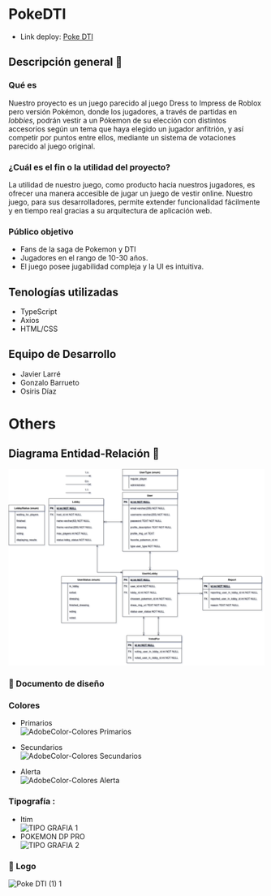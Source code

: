 # PokeDTI

* Link deploy: [Poke DTI](https://poke-dti.netlify.app/) 

## Descripción general :thought_balloon:

### Qué es
Nuestro proyecto es un juego parecido al juego Dress to Impress de Roblox 
pero versión Pokémon, donde los jugadores, a través de partidas en *lobbies*, 
podrán vestir a un Pókemon de su elección con distintos accesorios según un tema que haya elegido un jugador anfitrión, 
y así competir por puntos entre ellos, mediante un sistema de votaciones parecido al juego original.

### ¿Cuál es el fin o la utilidad del proyecto?
La utilidad de nuestro juego, como producto hacia nuestros jugadores,
es ofrecer una manera accesible de jugar un juego de vestir online.
Nuestro juego, para sus desarrolladores, permite extender funcionalidad
fácilmente y en tiempo real gracias a su arquitectura de aplicación web.

### Público objetivo
- Fans de la saga de Pokemon y DTI
- Jugadores en el rango de 10-30 años.
- El juego posee jugabilidad compleja y la UI es intuitiva.

## Tenologías utilizadas
- TypeScript
- Axios
- HTML/CSS

## Equipo de Desarrollo
- Javier Larré
- Gonzalo Barrueto
- Osiris Díaz


# Others
## Diagrama Entidad-Relación :scroll:
<!-- Insertamos la imagen ER-Model.png -->
![ER-Model](assets/Diagrama%20ER%20Web.drawio.png)

<!-- Documento de diseño web -->
### :art: Documento de diseño
### Colores  
- Primarios   
![AdobeColor-Colores Primarios](https://github.com/user-attachments/assets/bd4c49de-c91d-4a42-bee9-970b3a49a0a1)

- Secundarios  
![AdobeColor-Colores Secundarios](https://github.com/user-attachments/assets/de585592-8a82-4d40-9b27-86d5d8cbceda)

- Alerta  
![AdobeColor-Colores Alerta](https://github.com/user-attachments/assets/dd68528b-547e-49d4-a8f6-92dbc50cb8c9)

### Tipografía :
- Itim    
![TIPO GRAFIA 1](https://github.com/user-attachments/assets/049945c0-9322-476d-8c79-299ed9b05b19)
- POKEMON DP PRO   
![TIPO GRAFIA 2](https://github.com/user-attachments/assets/a4c30bfb-5adf-4401-9f95-098f212dc4c0)

<!-- Logo -->
### :art: Logo     
![Poke DTI (1) 1](https://github.com/user-attachments/assets/ed5c2223-73f0-4c37-85cb-e03694a0d5dc)




